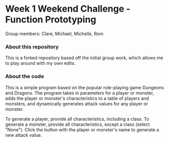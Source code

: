 # Week 1 Weekend Challenge - Function Prototyping
Group members: Clare, Michael, Michelle, Rom

### About this repository
This is a forked repository based off the initial group work, which allows me to play around with my own edits. 

### About the code

This is a simple program based on the popular role-playing game Dungeons and Dragons. The program takes in parameters for a player or monster, adds the player or monster's characteristics to a table of players and monsters, and dynamically generates attack values for any player or monster.

To generate a player, provide all characteristics, including a class. 
To generate a monster, provide all characteristics, except a class (select "None"). 
Click the button with the player or monster's name to generate a new attack value. 
